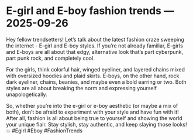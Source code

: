 # E-girl and E-boy fashion trends — 2025-09-26

Hey fellow trendsetters! Let’s talk about the latest fashion craze sweeping the internet - E-girl and E-boy styles. If you’re not already familiar, E-girls and E-boys are all about that edgy, alternative look that’s part cyberpunk, part punk rock, and completely cool.

For the girls, think colorful hair, winged eyeliner, and layered chains mixed with oversized hoodies and plaid skirts. E-boys, on the other hand, rock dark eyeliner, chains, beanies, and maybe even a bold earring or two. Both styles are all about breaking the norm and expressing yourself unapologetically.

So, whether you’re into the e-girl or e-boy aesthetic (or maybe a mix of both), don’t be afraid to experiment with your style and have fun with it! After all, fashion is all about being true to yourself and showing the world your unique flair. Stay stylish, stay authentic, and keep slaying those looks! 💥 #Egirl #Eboy #FashionTrends